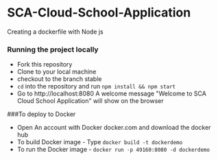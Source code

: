 # SCA-Cloud-School-Application
Creating a dockerfile with Node js

### Running the project locally
- Fork this repository
- Clone to your local machine
- checkout to the branch stable
- `cd` into the repository and run `npm install && npm start`
- Go to http://localhost:8080
A welcome message "Welcome to SCA Cloud School Application" will show on the browser

###To deploy to Docker
- Open An account with Docker docker.com and download the docker hub
- To build Docker image - Type  `docker build -t dockerdemo` 
- To run the Docker image - `docker run -p 49160:8080 -d dockerdemo`
